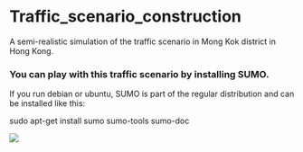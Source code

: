 # Traffic_scenario_construction
A semi-realistic simulation of the traffic scenario in Mong Kok district in Hong Kong.

### You can play with this traffic scenario by installing SUMO.
If you run debian or ubuntu, SUMO is part of the regular distribution and can be installed like this:

sudo apt-get install sumo sumo-tools sumo-doc

![](scenario.gif)
